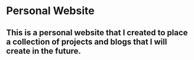 # Personal Website

## This is a personal website that I created to place a collection of projects and blogs that I will create in the future.

